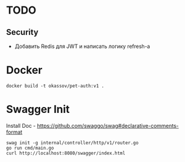 # TODO

## Security

  - Добавить Redis для JWT и написать логику refresh-а

# Docker

```
docker build -t okassov/pet-auth:v1 .
```

# Swagger Init

Install Doc - https://github.com/swaggo/swag#declarative-comments-format

```
swag init -g internal/controller/http/v1/router.go
go run cmd/main.go
curl http://localhost:8080/swagger/index.html
```
